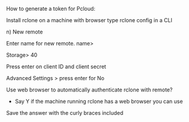 How to generate a token for Pcloud:

Install rclone on a machine with browser
type rclone config in a CLI

n) New remote

Enter name for new remote.
name> <put you name>

Storage> 40

Press enter on client ID and client secret

Advanced Settings > press enter for No

Use web browser to automatically authenticate rclone with remote?
 * Say Y if the machine running rclone has a web browser you can use

Save the answer with the curly braces included
